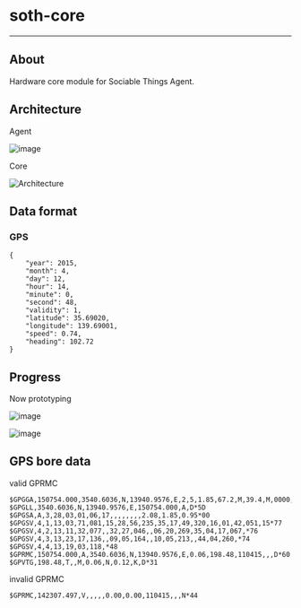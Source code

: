 # soth-core

---

## About
Hardware core module for Sociable Things Agent.

## Architecture

Agent

![image](https://dl.dropboxusercontent.com/u/180053/soth/soth-bonsai-concept.002.jpg)

Core

![Architecture](https://dl.dropboxusercontent.com/u/180053/soth/soth-bonsai-concept.003.jpg)

## Data format
### GPS
```
{
    "year": 2015,
    "month": 4,
    "day": 12,
    "hour": 14,
    "minute": 0,
    "second": 48,
    "validity": 1,
    "latitude": 35.69020,
    "longitude": 139.69001,
    "speed": 0.74,
    "heading": 102.72
}
```

## Progress

Now prototyping

![image](https://dl.dropboxusercontent.com/u/180053/soth/soth-core/circuit.jpg)

![image](https://dl.dropboxusercontent.com/u/180053/soth/soth-core/browser.jpg)


## GPS bore data

valid GPRMC

```
$GPGGA,150754.000,3540.6036,N,13940.9576,E,2,5,1.85,67.2,M,39.4,M,0000,0000*6A
$GPGLL,3540.6036,N,13940.9576,E,150754.000,A,D*5D
$GPGSA,A,3,28,03,01,06,17,,,,,,,,2.08,1.85,0.95*00
$GPGSV,4,1,13,03,71,081,15,28,56,235,35,17,49,320,16,01,42,051,15*77
$GPGSV,4,2,13,11,32,077,,32,27,046,,06,20,269,35,04,17,067,*76
$GPGSV,4,3,13,23,17,136,,09,05,164,,10,05,213,,44,04,260,*74
$GPGSV,4,4,13,19,03,118,*48
$GPRMC,150754.000,A,3540.6036,N,13940.9576,E,0.06,198.48,110415,,,D*60
$GPVTG,198.48,T,,M,0.06,N,0.12,K,D*31
```

invalid GPRMC

```
$GPRMC,142307.497,V,,,,,0.00,0.00,110415,,,N*44
```